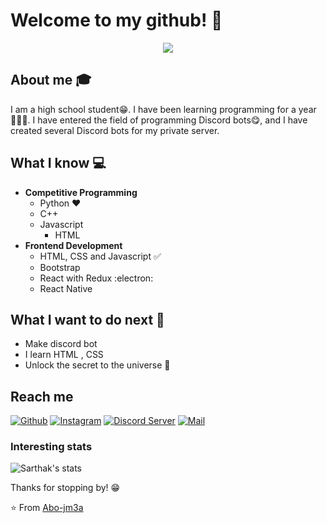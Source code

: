 # Welcome to my github! 👋

<div align="center">
	<img src="https://cdn.discordapp.com/attachments/1051126580908404757/1154022509927223369/welcome-welcome-to-the-team.gif">
</div>

## About me :mortar_board:
I am a high school student😁. I have been learning programming for a year👨🏼‍💻. I have entered the field of programming Discord bots😋, and I have created several Discord bots for my private server.

## What I know :computer:
- **Competitive Programming**
	- Python ❤️
	- C++
	- Javascript
        - HTML 
- **Frontend Development**
	- HTML, CSS and Javascript :white_check_mark:
	- Bootstrap
	- React with Redux :electron:
	- React Native

## What I want to do next :thinking:
- Make discord bot
- I learn HTML , CSS
- Unlock the secret to the universe :rofl:

## Reach me 
[![Github](https://img.shields.io/github/followers/Abo-jm3a?label=Follow&style=social)](https://github.com/Abo-jm3a)
[![Instagram](https://img.shields.io/badge/-@st_levi.14-red?style=flat-square&logo=instagram&logoColor=white&link=https://www.instagram.com/st_levi.14/)](https://www.instagram.com/st_levi.14/)
[![Discord Server](https://img.shields.io/badge/Discord-blue?style=for-the-badge)](https://discord.gg/UZarCq3CyW)
[![Mail](https://img.shields.io/badge/-tahlehmohammed@gmail.com-gray?style=flat-square&logo=gmail&logoColor=red&link=https://www.linkedin.com/in/sarthak-bharadwaj-8552b5110/)](Tahleh:tahlehmohammed@gmail.com)


### Interesting stats

![Sarthak's stats](https://github-readme-stats.vercel.app/api?username=Abo-jm3a&show_icons=true)

Thanks for stopping by! 😁


⭐️ From [Abo-jm3a](https://github.com/Abo-jm3a)
